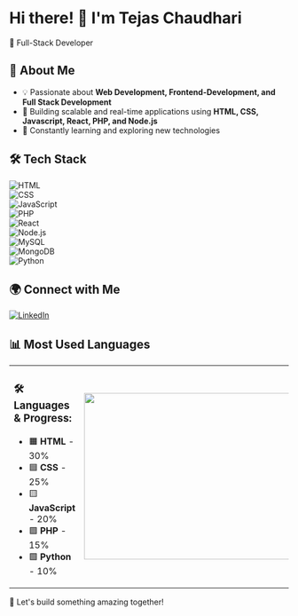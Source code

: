 # Hi there! 👋 I'm Tejas Chaudhari  
🚀 Full-Stack Developer

## 🚀 About Me  
- 💡 Passionate about **Web Development, Frontend-Development, and Full Stack Development**  
- 🎯 Building scalable and real-time applications using **HTML, CSS, Javascript, React, PHP, and Node.js**  
- 🌱 Constantly learning and exploring new technologies

## 🛠 Tech Stack  
![HTML](https://img.shields.io/badge/HTML5-%23E34F26.svg?&style=flat-square&logo=html5&logoColor=white)  
![CSS](https://img.shields.io/badge/CSS3-%231572B6.svg?&style=flat-square&logo=css3&logoColor=white)  
![JavaScript](https://img.shields.io/badge/JavaScript-%23F7DF1E.svg?&style=flat-square&logo=javascript&logoColor=black)  
![PHP](https://img.shields.io/badge/PHP-%23777BB4.svg?&style=flat-square&logo=php&logoColor=white)<br>
![React](https://img.shields.io/badge/React-%2361DAFB.svg?&style=flat-square&logo=react&logoColor=black)  
![Node.js](https://img.shields.io/badge/Node.js-%2343853D.svg?&style=flat-square&logo=node.js&logoColor=white)  
![MySQL](https://img.shields.io/badge/MySQL-%2300f.svg?&style=flat-square&logo=mysql&logoColor=white)  
![MongoDB](https://img.shields.io/badge/MongoDB-%2347A248.svg?&style=flat-square&logo=mongodb&logoColor=white)  
![Python](https://img.shields.io/badge/Python-%233776AB.svg?&style=flat-square&logo=python&logoColor=white)  



## 🌍 Connect with Me  
[![LinkedIn](https://img.shields.io/badge/LinkedIn-%230077B5.svg?style=flat-square&logo=linkedin&logoColor=white)](https://linkedin.com/in/yourprofile)  
<!-- [![Portfolio](https://img.shields.io/badge/Portfolio-%2312100E.svg?style=flat-square&logo=firefox&logoColor=white)](https://yourportfolio.com) -->

## 📊 Most Used Languages  

<table>
<tr>
<td>

### 🛠 Languages & Progress:  
- 🟧 **HTML** - 30%  
- 🟦 **CSS** - 25%  
- 🟨 **JavaScript** - 20%  
- 🟪 **PHP** - 15%  
- 🟩 **Python** - 10%  

</td>
<td>

<img src="https://quickchart.io/chart?c=%7B%22type%22:%22doughnut%22,%22data%22:%7B%22labels%22:%5B%22HTML%22,%22CSS%22,%22JavaScript%22,%22PHP%22,%22Python%22%5D,%22datasets%22:%5B%7B%22data%22:%5B30,25,20,15,10%5D,%22backgroundColor%22:%5B%22%23FFA500%22,%22%23007BFF%22,%22%23F7DF1E%22,%22%236F42C1%22,%22%2328A745%22%5D%7D%5D%7D,%22options%22:%7B%22plugins%22:%7B%22doughnutlabel%22:%7B%22labels%22:%5B%7B%22text%22:%22100%25%20Languages%20Usage%22,%22font%22:%7B%22size%22:16%7D%7D%5D%7D%7D,%22cutoutPercentage%22:50,%22legend%22:%7B%22position%22:%22right%22,%22labels%22:%7B%22fontSize%22:14%7D%7D%7D%7D" width="500" height="300"/>

</td>
</tr>
</table>


🚀 Let's build something amazing together!  
